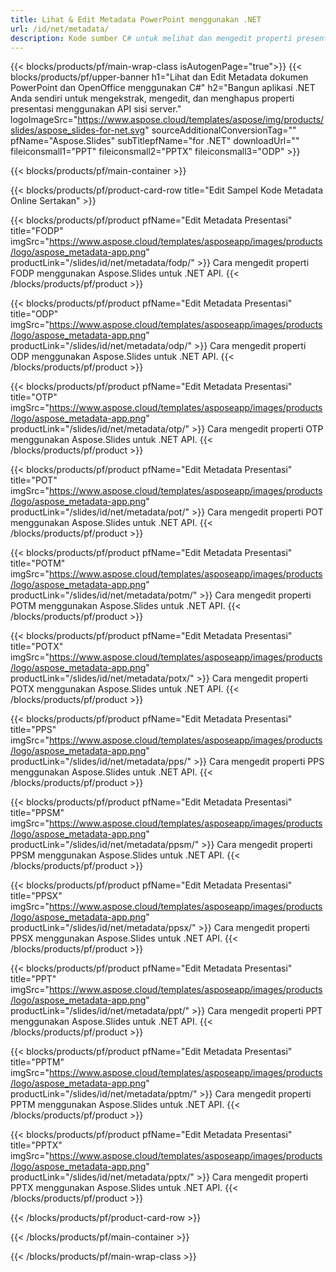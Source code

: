 ```yaml
---
title: Lihat & Edit Metadata PowerPoint menggunakan .NET
url: /id/net/metadata/
description: Kode sumber C# untuk melihat dan mengedit properti presentasi
---
```


{{< blocks/products/pf/main-wrap-class isAutogenPage="true">}}
{{< blocks/products/pf/upper-banner h1="Lihat dan Edit Metadata dokumen PowerPoint dan OpenOffice menggunakan C#" h2="Bangun aplikasi .NET Anda sendiri untuk mengekstrak, mengedit, dan menghapus properti presentasi menggunakan API sisi server." logoImageSrc="https://www.aspose.cloud/templates/aspose/img/products/slides/aspose_slides-for-net.svg" sourceAdditionalConversionTag="" pfName="Aspose.Slides" subTitlepfName="for .NET" downloadUrl="" fileiconsmall1="PPT" fileiconsmall2="PPTX" fileiconsmall3="ODP" >}}

{{< blocks/products/pf/main-container >}}

{{< blocks/products/pf/product-card-row title="Edit Sampel Kode Metadata Online Sertakan" >}}

{{< blocks/products/pf/product pfName="Edit Metadata Presentasi" title="FODP" imgSrc="https://www.aspose.cloud/templates/asposeapp/images/products/logo/aspose_metadata-app.png" productLink="/slides/id/net/metadata/fodp/" >}}
Cara mengedit properti FODP menggunakan Aspose.Slides untuk .NET API.
{{< /blocks/products/pf/product >}}

{{< blocks/products/pf/product pfName="Edit Metadata Presentasi" title="ODP" imgSrc="https://www.aspose.cloud/templates/asposeapp/images/products/logo/aspose_metadata-app.png" productLink="/slides/id/net/metadata/odp/" >}}
Cara mengedit properti ODP menggunakan Aspose.Slides untuk .NET API.
{{< /blocks/products/pf/product >}}

{{< blocks/products/pf/product pfName="Edit Metadata Presentasi" title="OTP" imgSrc="https://www.aspose.cloud/templates/asposeapp/images/products/logo/aspose_metadata-app.png" productLink="/slides/id/net/metadata/otp/" >}}
Cara mengedit properti OTP menggunakan Aspose.Slides untuk .NET API.
{{< /blocks/products/pf/product >}}

{{< blocks/products/pf/product pfName="Edit Metadata Presentasi" title="POT" imgSrc="https://www.aspose.cloud/templates/asposeapp/images/products/logo/aspose_metadata-app.png" productLink="/slides/id/net/metadata/pot/" >}}
Cara mengedit properti POT menggunakan Aspose.Slides untuk .NET API.
{{< /blocks/products/pf/product >}}

{{< blocks/products/pf/product pfName="Edit Metadata Presentasi" title="POTM" imgSrc="https://www.aspose.cloud/templates/asposeapp/images/products/logo/aspose_metadata-app.png" productLink="/slides/id/net/metadata/potm/" >}}
Cara mengedit properti POTM menggunakan Aspose.Slides untuk .NET API.
{{< /blocks/products/pf/product >}}

{{< blocks/products/pf/product pfName="Edit Metadata Presentasi" title="POTX" imgSrc="https://www.aspose.cloud/templates/asposeapp/images/products/logo/aspose_metadata-app.png" productLink="/slides/id/net/metadata/potx/" >}}
Cara mengedit properti POTX menggunakan Aspose.Slides untuk .NET API.
{{< /blocks/products/pf/product >}}

{{< blocks/products/pf/product pfName="Edit Metadata Presentasi" title="PPS" imgSrc="https://www.aspose.cloud/templates/asposeapp/images/products/logo/aspose_metadata-app.png" productLink="/slides/id/net/metadata/pps/" >}}
Cara mengedit properti PPS menggunakan Aspose.Slides untuk .NET API.
{{< /blocks/products/pf/product >}}

{{< blocks/products/pf/product pfName="Edit Metadata Presentasi" title="PPSM" imgSrc="https://www.aspose.cloud/templates/asposeapp/images/products/logo/aspose_metadata-app.png" productLink="/slides/id/net/metadata/ppsm/" >}}
Cara mengedit properti PPSM menggunakan Aspose.Slides untuk .NET API.
{{< /blocks/products/pf/product >}}

{{< blocks/products/pf/product pfName="Edit Metadata Presentasi" title="PPSX" imgSrc="https://www.aspose.cloud/templates/asposeapp/images/products/logo/aspose_metadata-app.png" productLink="/slides/id/net/metadata/ppsx/" >}}
Cara mengedit properti PPSX menggunakan Aspose.Slides untuk .NET API.
{{< /blocks/products/pf/product >}}

{{< blocks/products/pf/product pfName="Edit Metadata Presentasi" title="PPT" imgSrc="https://www.aspose.cloud/templates/asposeapp/images/products/logo/aspose_metadata-app.png" productLink="/slides/id/net/metadata/ppt/" >}}
Cara mengedit properti PPT menggunakan Aspose.Slides untuk .NET API.
{{< /blocks/products/pf/product >}}

{{< blocks/products/pf/product pfName="Edit Metadata Presentasi" title="PPTM" imgSrc="https://www.aspose.cloud/templates/asposeapp/images/products/logo/aspose_metadata-app.png" productLink="/slides/id/net/metadata/pptm/" >}}
Cara mengedit properti PPTM menggunakan Aspose.Slides untuk .NET API.
{{< /blocks/products/pf/product >}}

{{< blocks/products/pf/product pfName="Edit Metadata Presentasi" title="PPTX" imgSrc="https://www.aspose.cloud/templates/asposeapp/images/products/logo/aspose_metadata-app.png" productLink="/slides/id/net/metadata/pptx/" >}}
Cara mengedit properti PPTX menggunakan Aspose.Slides untuk .NET API.
{{< /blocks/products/pf/product >}}



{{< /blocks/products/pf/product-card-row >}}

{{< /blocks/products/pf/main-container >}}
    
{{< /blocks/products/pf/main-wrap-class >}}
